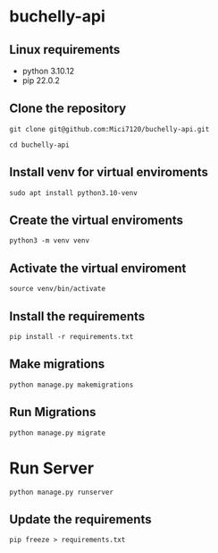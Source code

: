 # buchelly-api

## Linux requirements
- python 3.10.12
- pip 22.0.2


## Clone the repository

`git clone git@github.com:Mici7120/buchelly-api.git`

`cd buchelly-api`

## Install venv for virtual enviroments

`sudo apt install python3.10-venv`

## Create the virtual enviroments

`python3 -m venv venv`

## Activate the virtual enviroment

`source venv/bin/activate`

## Install the requirements

`pip install -r requirements.txt`

## Make migrations

`python manage.py makemigrations`

## Run Migrations

`python manage.py migrate`

# Run Server

`python manage.py runserver`

## Update the requirements

`pip freeze > requirements.txt`
